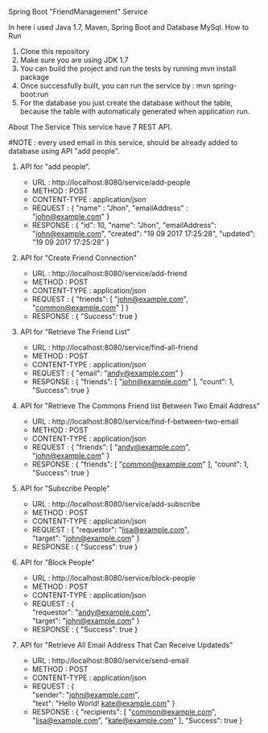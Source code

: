 Spring Boot "FriendManagement" Service

In here i used Java 1.7, Maven, Spring Boot and Database MySql.
How to Run
1. Clone this repository
2. Make sure you are using JDK 1.7
3. You can build the project and run the tests by running mvn install package
4. Once successfully built, you can run the service by : mvn spring-boot:run
5. For the database you just create the database without the table, because the table with automaticaly generated when application run.

About The Service
This service have 7 REST API.

#NOTE : every used email in this service, should be already added to database using API "add people".

1. API for "add people".
	- URL    		: http://localhost:8080/service/add-people
	- METHOD 		: POST
	- CONTENT-TYPE	: application/json
	- REQUEST 		: { 
						"name" : "Jhon", 
						"emailAddress" : "john@example.com" 
					  }
	- RESPONSE		: { 
						"id": 10, 
						"name": "Jhon", 
						"emailAddress": 
						"john@example.com", 
						"created": "19 09 2017 17:25:28", "updated": "19 09 2017 17:25:28" 
					  }

2. API for "Create Friend Connection"
	- URL			: http://localhost:8080/service/add-friend
	- METHOD		: POST
	- CONTENT-TYPE	: application/json
	- REQUEST		: { 
						"friends": [ 
							"john@example.com", 
							"common@example.com" 
							] 
					  }
	- RESPONSE		: { 
						"Success": true 
					  }
	
3. API for "Retrieve The Friend List"
	- URL 			: http://localhost:8080/service/find-all-friend
	- METHOD		: POST
	- CONTENT-TYPE	: application/json
	- REQUEST		: { 
						"email": "andy@example.com" 
					  }
	- RESPONSE		: {
						"friends": [
							"john@example.com"
						],
						"count": 1,
						"Success": true
					  }
	
4. API for "Retrieve The Commons Friend list Between Two Email Address"
	- URL			: http://localhost:8080/service/find-f-between-two-email
	- METHOD		: POST
	- CONTENT-TYPE 	: application/json
	- REQUEST		: { 
						"friends": [ 
							"andy@example.com", 
							"john@example.com" 
					  }
	- RESPONSE		: {
						"friends": [
							"common@example.com"
						],
						"count": 1,
						"Success": true
					  }
	
5. API for "Subscribe People"
	- URL			: http://localhost:8080/service/add-subscribe
	- METHOD		: POST
	- CONTENT-TYPE	: application/json
	- REQUEST		: { 
						"requestor": "lisa@example.com",   
						"target": "john@example.com" 
					  }
	- RESPONSE		: { 
						"Success": true 
					  }
	
6. API for "Block People"
	- URL 			: http://localhost:8080/service/block-people
	- METHOD		: POST
	- CONTENT-TYPE	: application/json
	- REQUEST		: {   
						"requestor": "andy@example.com",   
						"target": "john@example.com" 
					  } 
	- RESPONSE		: { 
						"Success": true 
					  }
	
7. API for "Retrieve All Email Address That Can Receive Updateds"
	- URL 			: http://localhost:8080/service/send-email
	- METHOD		: POST
	- CONTENT-TYPE	: application/json
	- REQUEST		: {   
						"sender":  "john@example.com",   
						"text": "Hello World! kate@example.com" 
					  } 
	- RESPONSE		: {
						"recipients": [
							"common@example.com",
							"lisa@example.com",
							"kate@example.com"
						],
						"Success": true
					  }